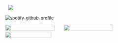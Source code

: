 ⠀![](https://komarev.com/ghpvc/?username=beaverhollow&label=punks&style=flat-square&color=000001&base=9597)

[![spotify-github-profile](https://spotify-github-profile.kittinanx.com/api/view?uid=6ee6c3uiykzyf00n8qqgt3t8m&cover_image=true&theme=natemoo-re&show_offline=true&background_color=c3ab9e&interchange=true&bar_color=f3dddb&bar_color_cover=false)](https://github.com/kittinan/spotify-github-profile)

<a href="https://murdertooth.straw.page/" title="strawpage"><img src="https://files.catbox.moe/8b6mr8.png" width="160" height="20"></a>⠀⠀⠀<a href="https://axlrose.atabook.org/" title="atabook"><img src="https://files.catbox.moe/wuu1a3.png" width="160" height="20"></a>⠀⠀⠀<a href="https://rentry.co/murdertooth" title="rentry"><img src="https://files.catbox.moe/tia4yz.png" width="150" height="20"></a>





